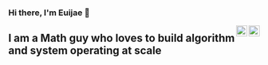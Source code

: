### Hi there, I'm Euijae 👋

[<img align="right" alt="euijae | LinkedIn" width="22px" src="https://cdn.jsdelivr.net/npm/simple-icons@v3/icons/linkedin.svg" />][linkedin]
[<img align="right" alt="euijae | Instagram" width="22px" src="https://cdn.jsdelivr.net/npm/simple-icons@v3/icons/instagram.svg" />][instagram]

## I am a Math guy who loves to build algorithm and system operating at scale

[linkedin]: https://www.linkedin.com/in/kimeuijae/
[instagram]: https://www.instagram.com/kim.euijae/
